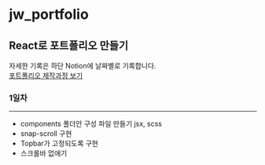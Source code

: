 # jw_portfolio
## React로 포트폴리오 만들기 
자세한 기록은 하단 Notion에 날짜별로 기록합니다.   
[포트폴리오 제작과정 보기](https://www.notion.so/React-20d4675a48d046e6addacfffad799961)

### 1일차
*** 
- components 폴더안 구성 파일 만들기 jsx, scss
- snap-scroll 구현
- Topbar가 고정되도록 구현
- 스크롤바 없애기
